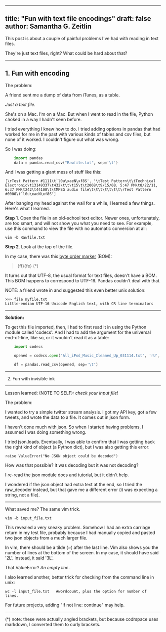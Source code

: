 
---
title: "Fun with text file encodings"
draft: false
author: Samantha G. Zeitlin
---


This post is about a couple of painful problems I've had with reading in text files. 

They're just text files, right? What could be hard about that? 


----------


**1. Fun with encoding**
------------------------

The problem: 

A friend sent me a dump of data from iTunes, as a table. 

*Just a text file.* 

She's on a Mac. I'm on a Mac. But when I went to read in the file, Python choked in a way I hadn't seen before. 

I tried everything I knew how to do. I tried adding options in pandas that had worked for me in the past with various kinds of tables and csv files, but none of it worked. I couldn't figure out what was wrong.

So I was doing: 

```python
    import pandas
    data = pandas.read_csv("Rawfile.txt", sep='\t')

```

And I was getting a giant mess of stuff like this:

    [\rTest Pattern #1111\t`l0u\xaeN\xf8S', '\tTest Pattern\t\tTechnical Electronic\t13149337\t432\t\t\t15\t\t2008\t9/15/08, 5:47 PM\t8/22/11, 6:37 PM\t242\t44100\t\tMPEG audio file\t\t\t\t\t\t\t\rTest Pattern #0000\t`l0u\xaeN\xf8S']

After banging my head against the wall for a while, I learned a few things. Here's what I learned. 

**Step 1**. Open the file in an old-school text editor. Newer ones, unfortunately, are too smart, and will not show you what you need to see. For example, use this command to view the file with no automatic conversion at all:

    vim -b Rawfile.txt

**Step 2**. Look at the top of the file. 

In my case, there was this [byte order marker][1] (BOM): 

> {ff}{fe} (*)

 

It turns out that UTF-8, the usual format for text files, doesn't have a BOM. This BOM happens to correspond to UTF-16. Pandas couldn't deal with that. 

NOTE: a friend wrote in and suggested this even better unix solution:

    >>> file myfile.txt
    Little-endian UTF-16 Unicode English text, with CR line terminators


----------


**Solution:** 

To get this file imported, then, I had to first read it in using the Python module called 'codecs'. And I had to add the argument for the universal end-of-line, like so, or it wouldn't read it as a table:

```python
    import codecs

    opened = codecs.open("All_iPod_Music_Cleaned_Up_031114.txt", 'rU', 'UTF16')

    df = pandas.read_csv(opened, sep='\t')
```

----------


2. Fun with invisible ink
-------------------------

Lesson learned: (NOTE TO SELF): *check your input file!* 

The problem: 

I wanted to try a simple twitter stream analysis. I got my API key, got a few tweets, and wrote the data to a file. It comes out in json form. 

I haven't done much with json. So when I started having problems, I assumed I was doing something wrong. 

I tried json.loads. Eventually, I was able to confirm that I was getting back the right kind of object (a Python dict), but I was also getting this error:

    raise ValueError("No JSON object could be decoded")

How was that possible? It was decoding but it was not decoding? 

I re-read the json module docs and tutorial, but it didn't help. 

I wondered if the json object had extra text at the end, so I tried the raw_decoder instead, but that gave me a different error (it was expecting a string, not a file). 


----------


What saved me? The same vim trick. 

    vim -b input_file.txt

This revealed a very sneaky problem. Somehow I had an extra carriage return in my test file, probably because I had manually copied and pasted two json objects from a much larger file. 

In vim, there should be a tilde (~) after the last line. Vim also shows you the number of lines at the bottom of the screen. In my case, it should have said '2L'. Instead, it said '3L'.

That ValueError? *An empty line*. 

I also learned another, better trick for checking from the command line in unix:

    wc -l input_file.txt   #wordcount, plus the option for number of lines. 

For future projects, adding "if not line: continue" may help. 


----------


(*) note: these were actually angled brackets, but because codrspace uses markdown, I converted them to curly brackets. 

  [1]: http://en.wikipedia.org/wiki/Byte_order_mark
